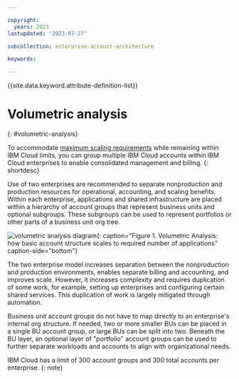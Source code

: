```yaml
---

copyright:
  years: 2023
lastupdated: "2023-07-27"

subcollection: enterprise-account-architecture

keywords:

---
```


{{site.data.keyword.attribute-definition-list}}

# Volumetric analysis
{: #volumetric-analysis}

To accommodate [maximum scaling requirements](/docs/enterprise-account-architecture?topic=enterprise-account-architecture-account-reqs) while remaining within IBM Cloud limits, you can group multiple IBM Cloud accounts within IBM Cloud enterprises to enable consolidated management and billing.
{: shortdesc}

Use of two enterprises are recommended to separate nonproduction and production resources for operational, accounting, and scaling benefits. Within each enterprise, applications and shared infrastructure are placed within a hierarchy of account groups that represent business units and optional subgroups. These subgroups can be used to represent portfolios or other parts of a business unit org tree.

![volumetric analysis diagram](images/volumetrics.svg){: caption="Figure 1. Volumetric Analysis: how basic account structure scales to required number of applications" caption-side="bottom"}

The two enterprise model increases separation between the nonproduction and production environments, enables separate billing and accounting, and improves scale. However, it increases complexity and requires duplication of some work, for example, setting up enterprises and configuring certain shared services. This duplication of work is largely mitigated through automation.

Business unit account groups do not have to map directly to an enterprise's internal org structure. If needed, two or more smaller BUs can be placed in a single BU account group, or large BUs can be split into two. Beneath the BU layer, an optional layer of "portfolio" account groups can be used to further separate workloads and accounts to align with organizational needs.

IBM Cloud has a limit of 300 account groups and 300 total accounts per enterprise.
{: note}
